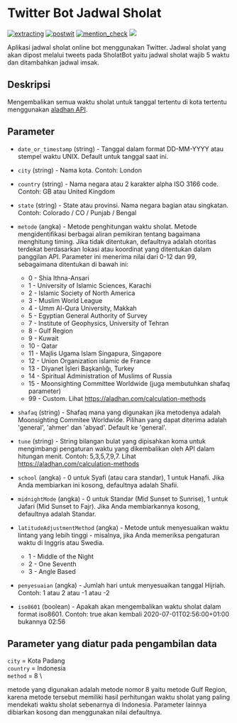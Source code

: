 # Twitter Bot Jadwal Sholat 

[![extracting](https://github.com/sta562/jadwalsholat/actions/workflows/prayers-api.yml/badge.svg)](https://github.com/sta562/jadwalsholat/actions/workflows/prayers-api.yml) [![postwit](https://github.com/sta562/jadwalsholat/actions/workflows/prayers-post.yml/badge.svg)](https://github.com/sta562/jadwalsholat/actions/workflows/prayers-post.yml) [![mention_check](https://github.com/sta562/jadwalsholat/actions/workflows/prayers-reply.yml/badge.svg)](https://github.com/sta562/jadwalsholat/actions/workflows/prayers-reply.yml) [![](https://img.shields.io/badge/Twitter-@SholatBot-white?style=flat&labelColor=blue&logo=Twitter&logoColor=white)](https://twitter.com/SholatBot)

Aplikasi jadwal sholat online bot menggunakan Twitter. Jadwal sholat yang akan dipost melalui tweets pada SholatBot yaitu jadwal sholat wajib 5 waktu dan ditambahkan jadwal imsak. 

## Deskripsi

Mengembalikan semua waktu sholat untuk tanggal tertentu di kota tertentu menggunakan [aladhan API](https://aladhan.com/prayer-times-api).

## Parameter

- `date_or_timestamp` (string) - Tanggal dalam format DD-MM-YYYY atau stempel waktu UNIX. Default untuk tanggal saat ini.
- `city` (string) - Nama kota. Contoh: London
- `country` (string) - Nama negara atau 2 karakter alpha ISO 3166 code. Contoh: GB atau United Kingdom
- `state` (string) - State atau provinsi. Nama negara bagian atau singkatan. Contoh: Colorado / CO / Punjab / Bengal
- `metode` (angka) - Metode penghitungan waktu sholat. Metode mengidentifikasi berbagai aliran pemikiran tentang bagaimana menghitung timing. Jika tidak ditentukan, defaultnya adalah otoritas terdekat berdasarkan lokasi atau koordinat yang ditentukan dalam panggilan API. Parameter ini menerima nilai dari 0-12 dan 99, sebagaimana ditentukan di bawah ini:

    * 0 - Shia Ithna-Ansari
    * 1 - University of Islamic Sciences, Karachi
    * 2 - Islamic Society of North America
    * 3 - Muslim World League
    * 4 - Umm Al-Qura University, Makkah
    * 5 - Egyptian General Authority of Survey
    * 7 - Institute of Geophysics, University of Tehran
    * 8 - Gulf Region
    * 9 - Kuwait
    * 10 - Qatar
    * 11 - Majlis Ugama Islam Singapura, Singapore
    * 12 - Union Organization islamic de France
    * 13 - Diyanet İşleri Başkanlığı, Turkey
    * 14 - Spiritual Administration of Muslims of Russia
    * 15 - Moonsighting Committee Worldwide (juga membutuhkan shafaq parameter)
    * 99 - Custom. Lihat https://aladhan.com/calculation-methods

- `shafaq` (string) - Shafaq mana yang digunakan jika metodenya adalah Moonsighting Commitee Worldwide. Pilihan yang dapat diterima adalah 'general', 'ahmer' dan 'abyad'. Default ke 'general'.
- `tune` (string) - String bilangan bulat yang dipisahkan koma untuk mengimbangi pengaturan waktu yang dikembalikan oleh API dalam hitungan menit. Contoh: 5,3,5,7,9,7. Lihat https://aladhan.com/calculation-methods
- `school` (angka) - 0 untuk Syafi (atau cara standar), 1 untuk Hanafi. Jika Anda membiarkan ini kosong, defaultnya adalah Shafii.
- `midnightMode` (angka) - 0 untuk Standar (Mid Sunset to Sunrise), 1 untuk Jafari (Mid Sunset to Fajr). Jika Anda membiarkannya kosong, defaultnya adalah Standar.
- `latitudeAdjustmentMethod` (angka) - Metode untuk menyesuaikan waktu lintang yang lebih tinggi - misalnya, jika Anda memeriksa pengaturan waktu di Inggris atau Swedia.

    * 1 - Middle of the Night
    * 2 - One Seventh
    * 3 - Angle Based


- `penyesuaian` (angka) - Jumlah hari untuk menyesuaikan tanggal Hijriah. Contoh: 1 atau 2 atau -1 atau -2
- `iso8601` (boolean) - Apakah akan mengembalikan waktu sholat dalam format iso8601. Contoh: true akan kembali 2020-07-01T02:56:00+01:00 bukannya 02:56

## Parameter yang diatur pada pengambilan data

`city` = Kota Padang \
`country` = Indonesia \
`method` = 8 \

metode yang digunakan adalah metode nomor 8 yaitu metode Gulf Region, karena metode tersebut memiliki hasil perhitungan waktu sholat yang paling mendekati waktu sholat sebenarnya di Indonesia.
Parameter lainnya dibiarkan kosong dan menggunakan nilai defaultnya.
